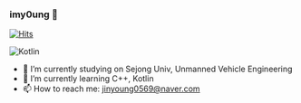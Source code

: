 ### imy0ung 👋

[![Hits](https://hits.seeyoufarm.com/api/count/incr/badge.svg?url=https%3A%2F%2Fgithub.com%2Fimy0ung&count_bg=%2379C83D&title_bg=%23555555&icon=&icon_color=%23E7E7E7&title=hits&edge_flat=false)](https://hits.seeyoufarm.com)

![Kotlin](https://img.shields.io/badge/Kotlin-7F52FF.svg?&style=for-the-badge&logo=Kotlin&logoColor=white)

- 🔭 I’m currently studying on Sejong Univ, Unmanned Vehicle Engineering
- 🌱 I’m currently learning C++, Kotlin
- 📫 How to reach me: jinyoung0569@naver.com
